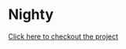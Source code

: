 # Nighty

<a href="https://nighty-2.onrender.com/" target=_blank>Click here to checkout the project
